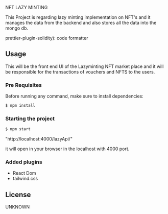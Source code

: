 NFT LAZY MINTING

This Project is regarding lazy minting implementation on NFT's and it manages the data from the backend and also stores all the data into the mongo db.


prettier-plugin-solidity): code formatter

## Usage

This will be the front end UI of the Lazyminting NFT market place and it will be responsible for the transactions of vouchers and NFTS to the users.

### Pre Requisites

Before running any command, make sure to install dependencies:

```sh
$ npm install
```

### Starting the project
```sh
$ npm start
```

"http://localhost:4000/lazyApi/"

it will open in your browser in the localhost with 4000 port.

### Added plugins

- React Dom
- tailwind.css

## License

UNKNOWN
